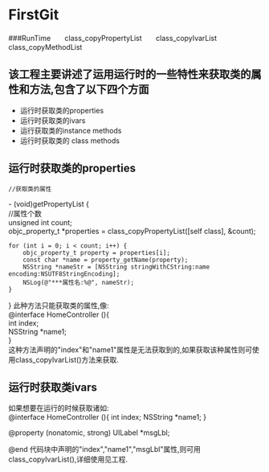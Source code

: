 # FirstGit
###RunTime　　class_copyPropertyList　　class_copyIvarList　　class_copyMethodList
## 该工程主要讲述了运用运行时的一些特性来获取类的属性和方法,包含了以下四个方面
*   运行时获取类的properties
*   运行时获取类的ivars
*   运行获取类的instance methods
*   运行时获取类的 class methods

## 运行时获取类的properties  
    //获取类的属性
\- (void)getPropertyList {  
    //属性个数  
    unsigned int count;  
    objc_property_t *properties = class_copyPropertyList([self class], &count);
    
    for (int i = 0; i < count; i++) {
        objc_property_t property = properties[i];
        const char *name = property_getName(property);
        NSString *nameStr = [NSString stringWithCString:name encoding:NSUTF8StringEncoding];
        NSLog(@"***属性名:%@", nameStr);
    }
}
此种方法只能获取类的属性,像:  
    @interface HomeController (){   
        int index;  
        NSString *name1;    
}   
这种方法声明的"index"和"name1"属性是无法获取到的,如果获取该种属性则可使用class_copyIvarList()方法来获取.
## 运行时获取类ivars    
如果想要在运行的时候获取诸如:   
@interface HomeController (){
    int index;
    NSString *name1;
}

@property (nonatomic, strong) UILabel *msgLbl;

@end
代码块中声明的"index","name1","msgLbl"属性,则可用class_copyIvarList(),详细使用见工程.


